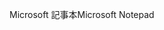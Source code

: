 <span data-ttu-id="d0dbe-101">Microsoft 記事本</span><span class="sxs-lookup"><span data-stu-id="d0dbe-101">Microsoft Notepad</span></span>